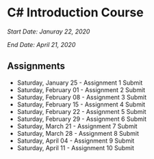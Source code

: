 # C# Introduction Course

*Start Date: Januray 22, 2020*

*End Date: April 21, 2020*

## Assignments 
- Saturday, January 25 - Assignment 1 Submit
- Saturday, February 01 - Assignment 2 Submit
- Saturday, February 08 - Assignment 3 Submit
- Saturday, February 15 - Assignment 4 Submit
- Saturday, February 22 - Assignment 5 Submit
- Saturday, February 29 - Assignment 6 Submit
- Saturday, March 21 - Assignment 7 Submit
- Saturday, March 28 - Assignment 8 Submit
- Saturday, April 04 - Assignment 9 Submit
- Saturday, April 11 - Assignment 10 Submit
